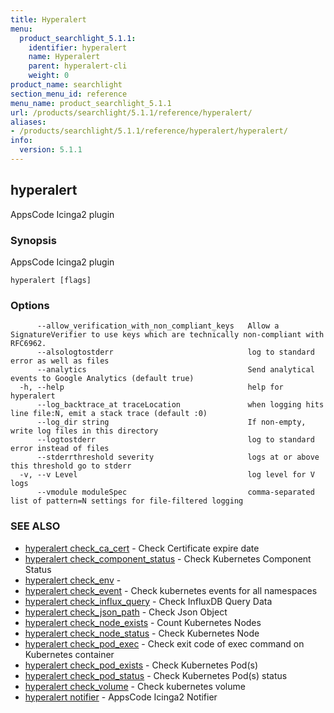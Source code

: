 ```yaml
---
title: Hyperalert
menu:
  product_searchlight_5.1.1:
    identifier: hyperalert
    name: Hyperalert
    parent: hyperalert-cli
    weight: 0
product_name: searchlight
section_menu_id: reference
menu_name: product_searchlight_5.1.1
url: /products/searchlight/5.1.1/reference/hyperalert/
aliases:
- /products/searchlight/5.1.1/reference/hyperalert/hyperalert/
info:
  version: 5.1.1
---
```


## hyperalert

AppsCode Icinga2 plugin

### Synopsis

AppsCode Icinga2 plugin

```
hyperalert [flags]
```

### Options

```
      --allow_verification_with_non_compliant_keys   Allow a SignatureVerifier to use keys which are technically non-compliant with RFC6962.
      --alsologtostderr                              log to standard error as well as files
      --analytics                                    Send analytical events to Google Analytics (default true)
  -h, --help                                         help for hyperalert
      --log_backtrace_at traceLocation               when logging hits line file:N, emit a stack trace (default :0)
      --log_dir string                               If non-empty, write log files in this directory
      --logtostderr                                  log to standard error instead of files
      --stderrthreshold severity                     logs at or above this threshold go to stderr
  -v, --v Level                                      log level for V logs
      --vmodule moduleSpec                           comma-separated list of pattern=N settings for file-filtered logging
```

### SEE ALSO

* [hyperalert check_ca_cert](/products/searchlight/5.1.1/reference/hyperalert/hyperalert_check_ca_cert)	 - Check Certificate expire date
* [hyperalert check_component_status](/products/searchlight/5.1.1/reference/hyperalert/hyperalert_check_component_status)	 - Check Kubernetes Component Status
* [hyperalert check_env](/products/searchlight/5.1.1/reference/hyperalert/hyperalert_check_env)	 - 
* [hyperalert check_event](/products/searchlight/5.1.1/reference/hyperalert/hyperalert_check_event)	 - Check kubernetes events for all namespaces
* [hyperalert check_influx_query](/products/searchlight/5.1.1/reference/hyperalert/hyperalert_check_influx_query)	 - Check InfluxDB Query Data
* [hyperalert check_json_path](/products/searchlight/5.1.1/reference/hyperalert/hyperalert_check_json_path)	 - Check Json Object
* [hyperalert check_node_exists](/products/searchlight/5.1.1/reference/hyperalert/hyperalert_check_node_exists)	 - Count Kubernetes Nodes
* [hyperalert check_node_status](/products/searchlight/5.1.1/reference/hyperalert/hyperalert_check_node_status)	 - Check Kubernetes Node
* [hyperalert check_pod_exec](/products/searchlight/5.1.1/reference/hyperalert/hyperalert_check_pod_exec)	 - Check exit code of exec command on Kubernetes container
* [hyperalert check_pod_exists](/products/searchlight/5.1.1/reference/hyperalert/hyperalert_check_pod_exists)	 - Check Kubernetes Pod(s)
* [hyperalert check_pod_status](/products/searchlight/5.1.1/reference/hyperalert/hyperalert_check_pod_status)	 - Check Kubernetes Pod(s) status
* [hyperalert check_volume](/products/searchlight/5.1.1/reference/hyperalert/hyperalert_check_volume)	 - Check kubernetes volume
* [hyperalert notifier](/products/searchlight/5.1.1/reference/hyperalert/hyperalert_notifier)	 - AppsCode Icinga2 Notifier


